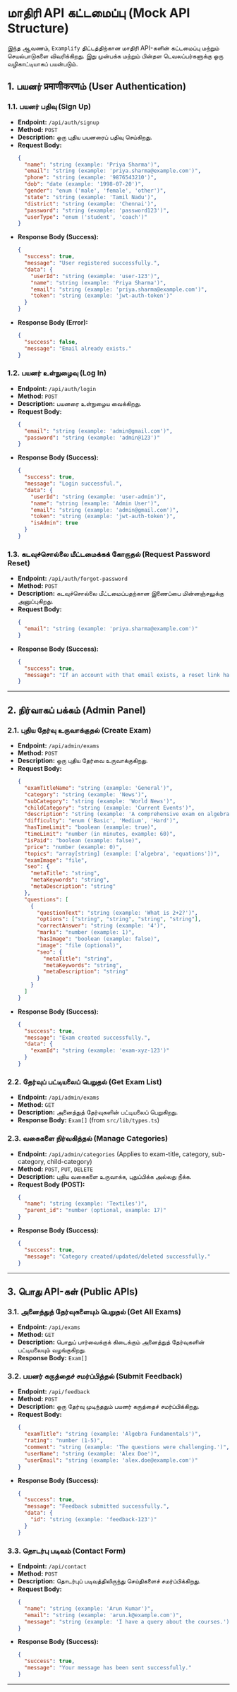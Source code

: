 
# மாதிரி API கட்டமைப்பு (Mock API Structure)

இந்த ஆவணம், `Examplify` திட்டத்திற்கான மாதிரி API-களின் கட்டமைப்பு மற்றும் செயல்பாடுகளை விவரிக்கிறது. இது முன்பக்க மற்றும் பின்தள டெவலப்பர்களுக்கு ஒரு வழிகாட்டியாகப் பயன்படும்.

## 1. பயனர் प्रमाणीकरणம் (User Authentication)

### 1.1. பயனர் பதிவு (Sign Up)

- **Endpoint:** `/api/auth/signup`
- **Method:** `POST`
- **Description:** ஒரு புதிய பயனரைப் பதிவு செய்கிறது.
- **Request Body:**
  ```json
  {
    "name": "string (example: 'Priya Sharma')",
    "email": "string (example: 'priya.sharma@example.com')",
    "phone": "string (example: '9876543210')",
    "dob": "date (example: '1998-07-20')",
    "gender": "enum ('male', 'female', 'other')",
    "state": "string (example: 'Tamil Nadu')",
    "district": "string (example: 'Chennai')",
    "password": "string (example: 'password123')",
    "userType": "enum ('student', 'coach')"
  }
  ```
- **Response Body (Success):**
  ```json
  {
    "success": true,
    "message": "User registered successfully.",
    "data": {
      "userId": "string (example: 'user-123')",
      "name": "string (example: 'Priya Sharma')",
      "email": "string (example: 'priya.sharma@example.com')",
      "token": "string (example: 'jwt-auth-token')"
    }
  }
  ```
- **Response Body (Error):**
  ```json
  {
    "success": false,
    "message": "Email already exists."
  }
  ```

### 1.2. பயனர் உள்நுழைவு (Log In)

- **Endpoint:** `/api/auth/login`
- **Method:** `POST`
- **Description:** பயனரை உள்நுழைய வைக்கிறது.
- **Request Body:**
  ```json
  {
    "email": "string (example: 'admin@gmail.com')",
    "password": "string (example: 'admin@123')"
  }
  ```
- **Response Body (Success):**
  ```json
  {
    "success": true,
    "message": "Login successful.",
    "data": {
      "userId": "string (example: 'user-admin')",
      "name": "string (example: 'Admin User')",
      "email": "string (example: 'admin@gmail.com')",
      "token": "string (example: 'jwt-auth-token')",
      "isAdmin": true
    }
  }
  ```

### 1.3. கடவுச்சொல்லை மீட்டமைக்கக் கோருதல் (Request Password Reset)

- **Endpoint:** `/api/auth/forgot-password`
- **Method:** `POST`
- **Description:** கடவுச்சொல்லை மீட்டமைப்பதற்கான இணைப்பை மின்னஞ்சலுக்கு அனுப்புகிறது.
- **Request Body:**
  ```json
  {
    "email": "string (example: 'priya.sharma@example.com')"
  }
  ```
- **Response Body (Success):**
  ```json
  {
    "success": true,
    "message": "If an account with that email exists, a reset link has been sent."
  }
  ```

---

## 2. நிர்வாகப் பக்கம் (Admin Panel)

### 2.1. புதிய தேர்வு உருவாக்குதல் (Create Exam)

- **Endpoint:** `/api/admin/exams`
- **Method:** `POST`
- **Description:** ஒரு புதிய தேர்வை உருவாக்குகிறது.
- **Request Body:**
  ```json
  {
    "examTitleName": "string (example: 'General')",
    "category": "string (example: 'News')",
    "subCategory": "string (example: 'World News')",
    "childCategory": "string (example: 'Current Events')",
    "description": "string (example: 'A comprehensive exam on algebra.')",
    "difficulty": "enum ('Basic', 'Medium', 'Hard')",
    "hasTimeLimit": "boolean (example: true)",
    "timeLimit": "number (in minutes, example: 60)",
    "isPaid": "boolean (example: false)",
    "price": "number (example: 0)",
    "topics": "array[string] (example: ['algebra', 'equations'])",
    "examImage": "file",
    "seo": {
      "metaTitle": "string",
      "metaKeywords": "string",
      "metaDescription": "string"
    },
    "questions": [
      {
        "questionText": "string (example: 'What is 2+2?')",
        "options": ["string", "string", "string", "string"],
        "correctAnswer": "string (example: '4')",
        "marks": "number (example: 1)",
        "hasImage": "boolean (example: false)",
        "image": "file (optional)",
        "seo": {
          "metaTitle": "string",
          "metaKeywords": "string",
          "metaDescription": "string"
        }
      }
    ]
  }
  ```
- **Response Body (Success):**
  ```json
  {
    "success": true,
    "message": "Exam created successfully.",
    "data": {
      "examId": "string (example: 'exam-xyz-123')"
    }
  }
  ```

### 2.2. தேர்வுப் பட்டியலைப் பெறுதல் (Get Exam List)

- **Endpoint:** `/api/admin/exams`
- **Method:** `GET`
- **Description:** அனைத்துத் தேர்வுகளின் பட்டியலைப் பெறுகிறது.
- **Response Body:** `Exam[]` (from `src/lib/types.ts`)

### 2.3. வகைகளை நிர்வகித்தல் (Manage Categories)

- **Endpoint:** `/api/admin/categories` (Applies to exam-title, category, sub-category, child-category)
- **Method:** `POST`, `PUT`, `DELETE`
- **Description:** புதிய வகைகளை உருவாக்க, புதுப்பிக்க அல்லது நீக்க.
- **Request Body (POST):**
  ```json
  {
    "name": "string (example: 'Textiles')",
    "parent_id": "number (optional, example: 17)" 
  }
  ```
- **Response Body (Success):**
  ```json
  {
    "success": true,
    "message": "Category created/updated/deleted successfully."
  }
  ```

---

## 3. பொது API-கள் (Public APIs)

### 3.1. அனைத்துத் தேர்வுகளையும் பெறுதல் (Get All Exams)

- **Endpoint:** `/api/exams`
- **Method:** `GET`
- **Description:** பொதுப் பார்வைக்குக் கிடைக்கும் அனைத்துத் தேர்வுகளின் பட்டியலையும் வழங்குகிறது.
- **Response Body:** `Exam[]`

### 3.2. பயனர் கருத்தைச் சமர்ப்பித்தல் (Submit Feedback)

- **Endpoint:** `/api/feedback`
- **Method:** `POST`
- **Description:** ஒரு தேர்வு முடிந்ததும் பயனர் கருத்தைச் சமர்ப்பிக்கிறது.
- **Request Body:**
  ```json
  {
    "examTitle": "string (example: 'Algebra Fundamentals')",
    "rating": "number (1-5)",
    "comment": "string (example: 'The questions were challenging.')",
    "userName": "string (example: 'Alex Doe')",
    "userEmail": "string (example: 'alex.doe@example.com')"
  }
  ```
- **Response Body (Success):**
  ```json
  {
    "success": true,
    "message": "Feedback submitted successfully.",
    "data": {
      "id": "string (example: 'feedback-123')"
    }
  }
  ```

### 3.3. தொடர்பு படிவம் (Contact Form)

- **Endpoint:** `/api/contact`
- **Method:** `POST`
- **Description:** தொடர்புப் படிவத்திலிருந்து செய்திகளைச் சமர்ப்பிக்கிறது.
- **Request Body:**
  ```json
  {
    "name": "string (example: 'Arun Kumar')",
    "email": "string (example: 'arun.k@example.com')",
    "message": "string (example: 'I have a query about the courses.')"
  }
  ```
- **Response Body (Success):**
  ```json
  {
    "success": true,
    "message": "Your message has been sent successfully."
  }
  ```

---
